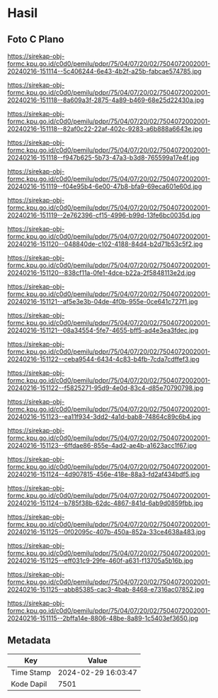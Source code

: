 # Hasil

## Foto C Plano

https://sirekap-obj-formc.kpu.go.id/c0d0/pemilu/pdpr/75/04/07/20/02/7504072002001-20240216-151114--5c406244-6e43-4b2f-a25b-fabcae574785.jpg

https://sirekap-obj-formc.kpu.go.id/c0d0/pemilu/pdpr/75/04/07/20/02/7504072002001-20240216-151118--8a609a3f-2875-4a89-b469-68e25d22430a.jpg

https://sirekap-obj-formc.kpu.go.id/c0d0/pemilu/pdpr/75/04/07/20/02/7504072002001-20240216-151118--82af0c22-22af-402c-9283-a6b888a6643e.jpg

https://sirekap-obj-formc.kpu.go.id/c0d0/pemilu/pdpr/75/04/07/20/02/7504072002001-20240216-151118--f947b625-5b73-47a3-b3d8-765599a17e4f.jpg

https://sirekap-obj-formc.kpu.go.id/c0d0/pemilu/pdpr/75/04/07/20/02/7504072002001-20240216-151119--f04e95b4-6e00-47b8-bfa9-69eca601e60d.jpg

https://sirekap-obj-formc.kpu.go.id/c0d0/pemilu/pdpr/75/04/07/20/02/7504072002001-20240216-151119--2e762396-cf15-4996-b99d-13fe6bc0035d.jpg

https://sirekap-obj-formc.kpu.go.id/c0d0/pemilu/pdpr/75/04/07/20/02/7504072002001-20240216-151120--048840de-c102-4188-84d4-b2d71b53c5f2.jpg

https://sirekap-obj-formc.kpu.go.id/c0d0/pemilu/pdpr/75/04/07/20/02/7504072002001-20240216-151120--838cf11a-0fe1-4dce-b22a-2f5848113e2d.jpg

https://sirekap-obj-formc.kpu.go.id/c0d0/pemilu/pdpr/75/04/07/20/02/7504072002001-20240216-151121--af5e3e3b-04de-4f0b-955e-0ce641c727f1.jpg

https://sirekap-obj-formc.kpu.go.id/c0d0/pemilu/pdpr/75/04/07/20/02/7504072002001-20240216-151121--08a34554-5fe7-4655-bff5-ad4e3ea3fdec.jpg

https://sirekap-obj-formc.kpu.go.id/c0d0/pemilu/pdpr/75/04/07/20/02/7504072002001-20240216-151122--ceba9544-6434-4c83-b4fb-7cda7cdffef3.jpg

https://sirekap-obj-formc.kpu.go.id/c0d0/pemilu/pdpr/75/04/07/20/02/7504072002001-20240216-151122--f5825271-95d9-4e0d-83c4-d85e70790798.jpg

https://sirekap-obj-formc.kpu.go.id/c0d0/pemilu/pdpr/75/04/07/20/02/7504072002001-20240216-151123--ea11f934-3dd2-4a1d-bab8-74864c89c6b4.jpg

https://sirekap-obj-formc.kpu.go.id/c0d0/pemilu/pdpr/75/04/07/20/02/7504072002001-20240216-151123--6ffdae86-855e-4ad2-ae4b-a1623acc1f67.jpg

https://sirekap-obj-formc.kpu.go.id/c0d0/pemilu/pdpr/75/04/07/20/02/7504072002001-20240216-151124--4d907815-456e-418e-88a3-fd2af434bdf5.jpg

https://sirekap-obj-formc.kpu.go.id/c0d0/pemilu/pdpr/75/04/07/20/02/7504072002001-20240216-151124--b785f38b-62dc-4867-841d-6ab9d0859fbb.jpg

https://sirekap-obj-formc.kpu.go.id/c0d0/pemilu/pdpr/75/04/07/20/02/7504072002001-20240216-151125--0f02095c-407b-450a-852a-33ce4638a483.jpg

https://sirekap-obj-formc.kpu.go.id/c0d0/pemilu/pdpr/75/04/07/20/02/7504072002001-20240216-151125--eff031c9-29fe-460f-a631-f13705a5b16b.jpg

https://sirekap-obj-formc.kpu.go.id/c0d0/pemilu/pdpr/75/04/07/20/02/7504072002001-20240216-151125--abb85385-cac3-4bab-8468-e7316ac07852.jpg

https://sirekap-obj-formc.kpu.go.id/c0d0/pemilu/pdpr/75/04/07/20/02/7504072002001-20240216-151115--2bffa14e-8806-48be-8a89-1c5403ef3650.jpg


## Metadata

| Key        | Value               |
| ---------- | ------------------- |
| Time Stamp | 2024-02-29 16:03:47 |
| Kode Dapil | 7501                |



